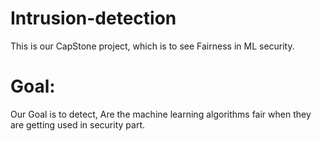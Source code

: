 # Intrusion-detection


This is our CapStone project, which is to see Fairness in ML security.

# Goal:

Our Goal is to detect, Are the machine learning algorithms fair when they are getting used in security part.
